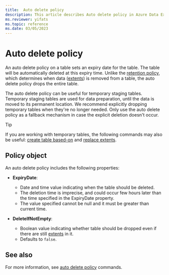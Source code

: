 ```yaml
---
title:  Auto delete policy
description: This article describes Auto delete policy in Azure Data Explorer.
ms.reviewer: yifats
ms.topic: reference
ms.date: 03/05/2023
---
```

# Auto delete policy

An auto delete policy on a table sets an expiry date for the table. The table will be automatically deleted at this expiry time. Unlike the [retention policy](retentionpolicy.md), which determines when data ([extents](extents-overview.md)) is removed from a table, the auto delete policy drops the entire table.

The auto delete policy can be useful for temporary staging tables. Temporary staging tables are used for data preparation, until the data is moved to its permanent location. We recommend explicitly dropping temporary tables when they're no longer needed. Only use the auto delete policy as a fallback mechanism in case the explicit deletion doesn't occur.

> [!TIP]
> If you are working with temporary tables, the following commands may also be useful: [create table based-on](create-table-based-on-command.md) and [replace extents](replace-extents.md).

## Policy object

An auto delete policy includes the following properties:

* **ExpiryDate**:
  * Date and time value indicating when the table should be deleted.
  * The deletion time is imprecise, and could occur few hours later than the time specified in the ExpiryDate property.
  * The value specified cannot be null and it must be greater than current time.

* **DeleteIfNotEmpty**:
  * Boolean value indicating whether table should be dropped even if there are still [extents](extents-overview.md) in it.
  * Defaults to `false`.

## See also

For more information, see [auto delete policy](./show-auto-delete-policy-command.md) commands.
